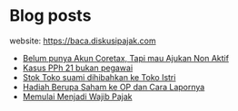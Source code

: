 # Blog posts

website: https://baca.diskusipajak.com

<!-- BLOG-POST-LIST:START -->
- [Belum punya Akun Coretax, Tapi mau Ajukan Non Aktif](https://baca.diskusipajak.com/belum-punya-akun-coretax-tapi-mau-ajukan-non-aktif/)
- [Kasus PPh 21 bukan pegawai](https://baca.diskusipajak.com/kasus-pph-21-bukan-pegawai/)
- [Stok Toko suami dihibahkan ke Toko Istri](https://baca.diskusipajak.com/stok-toko-suami-dihibahkan-ke-toko-istri/)
- [Hadiah Berupa Saham ke OP dan Cara Lapornya](https://baca.diskusipajak.com/hadiah-berupa-saham-ke-op-dan-cara-lapornya/)
- [Memulai Menjadi Wajib Pajak](https://baca.diskusipajak.com/memulai-menjadi-wajib-pajak/)
<!-- BLOG-POST-LIST:END -->

<!--
**kelaspajak/kelaspajak** is a ✨ _special_ ✨ repository because its `README.md` (this file) appears on your GitHub profile.

Here are some ideas to get you started:

- 🔭 I’m currently working on ...
- 🌱 I’m currently learning ...
- 👯 I’m looking to collaborate on ...
- 🤔 I’m looking for help with ...
- 💬 Ask me about ...
- 📫 How to reach me: ...
- 😄 Pronouns: ...
- ⚡ Fun fact: ...
-->
